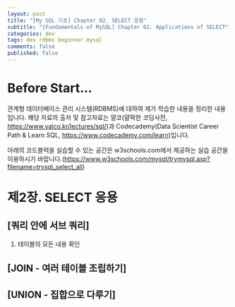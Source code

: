 ```yaml
---
layout: post
title: "[My SQL 기초] Chapter 02. SELECT 응용"
subtitle: "[Fundamentals of MySQL] Chapter 02. Applications of SELECT"
categories: dev
tags: dev rdbms beginner mysql
comments: false
published: false
---
```



Before Start...
===

관계형 데이터베이스 관리 시스템(RDBMS)에 대하여 제가 학습한 내용을 정리한 내용입니다. 해당 자료의 출처 및 참고자료는 얄코(얄팍한 코딩사전, <https://www.yalco.kr/lectures/sql/>)과 Codecademy(Data Scientist Career Path & Learn SQL, <https://www.codecademy.com/learn>)입니다.

아래의 코드블럭을 실습할 수 있는 공간은 w3schools.com에서 제공하는 실습 공간을 이용하시기 바랍니다.(<https://www.w3schools.com/mysql/trymysql.asp?filename=trysql_select_all>)


# 제2장. SELECT 응용

## [쿼리 안에 서브 쿼리]

1. 테이블의 모든 내용 확인

## [JOIN - 여러 테이블 조립하기]

## [UNION - 집합으로 다루기]


